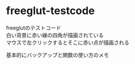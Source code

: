 # freeglut-testcode
freeglutのテストコード  
白い背景に赤い線の四角が描画されている  
マウスで左クリックするとそこに赤い点が描画される  

基本的にバックアップと関数の使い方のメモ  
